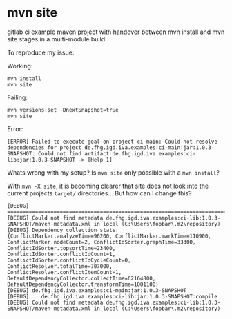 mvn site
========

gitlab ci example maven project with handover between mvn install and mvn site stages in a multi-module build

To reproduce my issue:

Working:

```
mvn install
mvn site
```


Failing:
 
```
mvn versions:set -DnextSnapshot=true
mvn site
```

Error:

```
[ERROR] Failed to execute goal on project ci-main: Could not resolve dependencies for project de.fhg.igd.iva.examples:ci-main:jar:1.0.3-SNAPSHOT: Could not find artifact de.fhg.igd.iva.examples:ci-lib:jar:1.0.3-SNAPSHOT -> [Help 1]
```

Whats wrong with my setup? Is `mvn site` only possible with a `mvn install`?



With `mvn -X site`, it is becoming clearer that site does not look into the current projects `target/` directories... But how can I change this?

```
[DEBUG] =======================================================================
[DEBUG] Could not find metadata de.fhg.igd.iva.examples:ci-lib:1.0.3-SNAPSHOT/maven-metadata.xml in local (C:\Users\foobar\.m2\repository)
[DEBUG] Dependency collection stats: {ConflictMarker.analyzeTime=96200, ConflictMarker.markTime=110900, ConflictMarker.nodeCount=2, ConflictIdSorter.graphTime=33300, ConflictIdSorter.topsortTime=23400, ConflictIdSorter.conflictIdCount=1, ConflictIdSorter.conflictIdCycleCount=0, ConflictResolver.totalTime=707000, ConflictResolver.conflictItemCount=1, DefaultDependencyCollector.collectTime=62164800, DefaultDependencyCollector.transformTime=1001100}
[DEBUG] de.fhg.igd.iva.examples:ci-main:jar:1.0.3-SNAPSHOT
[DEBUG]    de.fhg.igd.iva.examples:ci-lib:jar:1.0.3-SNAPSHOT:compile
[DEBUG] Could not find metadata de.fhg.igd.iva.examples:ci-lib:1.0.3-SNAPSHOT/maven-metadata.xml in local (C:\Users\foobar\.m2\repository)
```